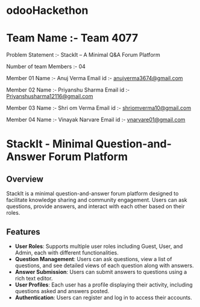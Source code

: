 # odooHackethon
   
# Team Name :- Team 4077
    
Problem Statement :- StackIt – A Minimal Q&A Forum Platform
   
Number of team Members :- 04

 Member 01
    Name :- Anuj Verma
    Email id :- anujverma3674@gmail.com

 Member 02
    Name :- Priyanshu Sharma
    Email id :- Priyanshusharma12116@gmail.com

 Member 03
    Name :- Shri om Verma
    Email id :- shriomverma10@gmail.com

 Member 04
    Name :- Vinayak Narvare
    Email id :- vnarvare01@gmail.com


# StackIt - Minimal Question-and-Answer Forum Platform

## Overview
StackIt is a minimal question-and-answer forum platform designed to facilitate knowledge sharing and community engagement. Users can ask questions, provide answers, and interact with each other based on their roles.

## Features
- **User Roles**: Supports multiple user roles including Guest, User, and Admin, each with different functionalities.
- **Question Management**: Users can ask questions, view a list of questions, and see detailed views of each question along with answers.
- **Answer Submission**: Users can submit answers to questions using a rich text editor.
- **User Profiles**: Each user has a profile displaying their activity, including questions asked and answers posted.
- **Authentication**: Users can register and log in to access their accounts.
